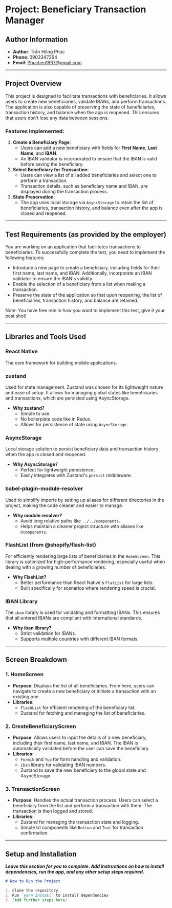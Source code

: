 # Project: Beneficiary Transaction Manager

## Author Information

- **Author**: Trần Hồng Phúc
- **Phone**: 0903347264
- **Email**: Phuctien1997@gmail.com

---

## Project Overview

This project is designed to facilitate transactions with beneficiaries. It allows users to create new beneficiaries, validate IBANs, and perform transactions. The application is also capable of preserving the state of beneficiaries, transaction history, and balance when the app is reopened. This ensures that users don't lose any data between sessions.

### Features Implemented:

1. **Create a Beneficiary Page**:
   - Users can add a new beneficiary with fields for **First Name**, **Last Name**, and **IBAN**.
   - An IBAN validator is incorporated to ensure that the IBAN is valid before saving the beneficiary.
2. **Select Beneficiary for Transaction**:
   - Users can view a list of all added beneficiaries and select one to perform a transaction.
   - Transaction details, such as beneficiary name and IBAN, are displayed during the transaction process.
3. **State Preservation**:
   - The app uses local storage via `AsyncStorage` to retain the list of beneficiaries, transaction history, and balance even after the app is closed and reopened.

---

## Test Requirements (as provided by the employer)

You are working on an application that facilitates transactions to beneficiaries. To successfully complete the test, you need to implement the following features:

- Introduce a new page to create a beneficiary, including fields for their first name, last name, and IBAN. Additionally, incorporate an IBAN validator to ensure the IBAN's validity.
- Enable the selection of a beneficiary from a list when making a transaction.
- Preserve the state of the application so that upon reopening, the list of beneficiaries, transaction history, and balance are retained.

Note: You have free rein in how you want to implement this test, give it your best shot!

---

## Libraries and Tools Used

### **React Native**

The core framework for building mobile applications.

### **zustand**

Used for state management. Zustand was chosen for its lightweight nature and ease of setup. It allows for managing global states like beneficiaries and transactions, which are persisted using AsyncStorage.

- **Why zustand?**
  - Simple to use.
  - No boilerplate code like in Redux.
  - Allows for persistence of state using `AsyncStorage`.

### **AsyncStorage**

Local storage solution to persist beneficiary data and transaction history when the app is closed and reopened.

- **Why AsyncStorage?**
  - Perfect for lightweight persistence.
  - Easily integrates with Zustand's `persist` middleware.

### **babel-plugin-module-resolver**

Used to simplify imports by setting up aliases for different directories in the project, making the code cleaner and easier to manage.

- **Why module resolver?**
  - Avoid long relative paths like `../../components`.
  - Helps maintain a cleaner project structure with aliases like `@components`.

### **FlashList (from @shopify/flash-list)**

For efficiently rendering large lists of beneficiaries in the `HomeScreen`. This library is optimized for high-performance rendering, especially useful when dealing with a growing number of beneficiaries.

- **Why FlashList?**
  - Better performance than React Native's `FlatList` for large lists.
  - Built specifically for scenarios where rendering speed is crucial.

### **IBAN Library**

The `iban` library is used for validating and formatting IBANs. This ensures that all entered IBANs are compliant with international standards.

- **Why iban library?**
  - Strict validation for IBANs.
  - Supports multiple countries with different IBAN formats.

---

## Screen Breakdown

### **1. HomeScreen**

- **Purpose**: Displays the list of all beneficiaries. From here, users can navigate to create a new beneficiary or initiate a transaction with an existing one.
- **Libraries**:
  - `FlashList` for efficient rendering of the beneficiary list.
  - Zustand for fetching and managing the list of beneficiaries.

### **2. CreateBeneficiaryScreen**

- **Purpose**: Allows users to input the details of a new beneficiary, including their first name, last name, and IBAN. The IBAN is automatically validated before the user can save the beneficiary.
- **Libraries**:
  - `Formik` and `Yup` for form handling and validation.
  - `iban` library for validating IBAN numbers.
  - Zustand to save the new beneficiary to the global state and AsyncStorage.

### **3. TransactionScreen**

- **Purpose**: Handles the actual transaction process. Users can select a beneficiary from the list and perform a transaction with them. The transaction is then logged and stored.
- **Libraries**:
  - Zustand for managing the transaction state and logging.
  - Simple UI components like `Button` and `Text` for transaction confirmation.

---

## Setup and Installation

_**Leave this section for you to complete. Add instructions on how to install dependencies, run the app, and any other setup steps required.**_

```markdown
# How to Run the Project

1. Clone the repository
2. Run `yarn install` to install dependencies
3. [Add further steps here]
```
